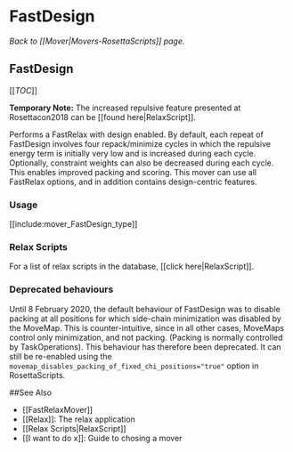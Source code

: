 # FastDesign
*Back to [[Mover|Movers-RosettaScripts]] page.*
## FastDesign

[[_TOC_]]

**Temporary Note:** The increased repulsive feature presented at Rosettacon2018 can be [[found here|RelaxScript]].

Performs a FastRelax with design enabled. By default, each repeat of FastDesign involves four repack/minimize cycles in which the repulsive energy term is initially very low and is increased during each cycle. Optionally, constraint weights can also be decreased during each cycle. This enables improved packing and scoring. This mover can use all FastRelax options, and in addition contains design-centric features.

### Usage

[[include:mover_FastDesign_type]]

### Relax Scripts

For a list of relax scripts in the database, [[click here|RelaxScript]].

### Deprecated behaviours

Until 8 February 2020, the default behaviour of FastDesign was to disable packing at all positions for which side-chain minimization was disabled by the MoveMap.  This is counter-intuitive, since in all other cases, MoveMaps control only minimization, and not packing.  (Packing is normally controlled by TaskOperations).   This behaviour has therefore been deprecated.  It can still be re-enabled using the `movemap_disables_packing_of_fixed_chi_positions="true"` option in RosettaScripts.

##See Also
* [[FastRelaxMover]]
* [[Relax]]: The relax application
* [[Relax Scripts|RelaxScript]]
* [[I want to do x]]: Guide to chosing a mover